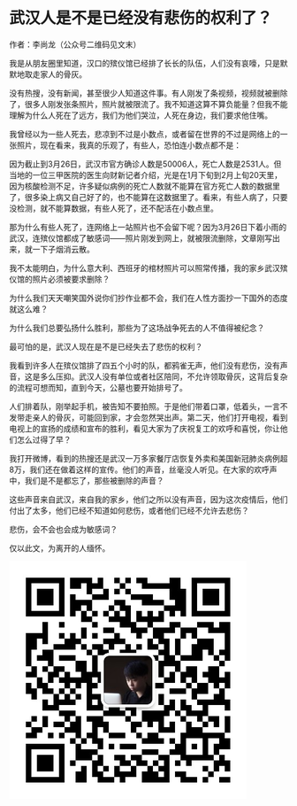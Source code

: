 # 武汉人是不是已经没有悲伤的权利了？

作者：李尚龙（公众号二维码见文末）

我是从朋友圈里知道，汉口的殡仪馆已经排了长长的队伍，人们没有哀嚎，只是默默地取走家人的骨灰。

没有热搜，没有新闻，甚至很少人知道这件事。有人刚发了条视频，视频就被删除了，很多人刚发张条照片，照片就被限流了。我不知道这算不算负能量？但我不能理解为什么人死在了远方，我们为他们哭泣，人死在身边，我们要求他住嘴。

我曾经以为一些人死去，悲凉到不过是小数点，或者留在世界的不过是网络上的一张照片，现在看来，我真的乐观了，有些人，恐怕连小数点都不是：

因为截止到3月26日，武汉市官方确诊人数是50006人，死亡人数是2531人。但当地的一位三甲医院的医生向财新记者介绍，光是在1月下旬到2月上旬20天里，因为核酸检测不足，许多疑似病例的死亡人数就不能算在官方死亡人数的数据里了，很多染上病又自己好了的，也不能算在这数据里了。看来，有些人病了，只要没检测，就不能算数据，有些人死了，还不配活在小数点里。

那为什么有些人死了，连网络上一站照片也不会留下呢？因为3月26日下着小雨的武汉，连殡仪馆都成了敏感词——照片刚发到网上，就被限流删除，文章刚写出来，就一下子烟消云散。

我不太能明白，为什么意大利、西班牙的棺材照片可以照常传播，我的家乡武汉殡仪馆的照片必须被要求删除？

为什么我们天天嘲笑国外说你们抄作业都不会，我们在人性方面抄一下国外的态度就这么难？

为什么我们总要弘扬什么胜利，那些为了这场战争死去的人不值得被纪念？

最可怕的是，武汉人现在是不是已经失去了悲伤的权利？

我看到许多人在殡仪馆排了四五个小时的队，都鸦雀无声，他们没有悲伤，没有声音，这是多么压抑。武汉人没有单位或者社区陪同，不允许领取骨灰，这背后复杂的流程可想而知，直到今天，公墓也要开始排号了。

人们排着队，刚举起手机，被告知不要拍照。于是他们带着口罩，低着头，一言不发带走亲人的骨灰，可能回到家，才会忽然哭出声。第二天，他们打开电视，看到电视上的宣扬的成绩和宣布的胜利，看见大家为了庆祝复工的欢呼和喜悦，你让他们怎么过得了早？

我打开微博，看到的热搜还是武汉一万多家餐厅店恢复外卖和美国新冠肺炎病例超8万，我们还在做着这样的宣传。他们的声音，丝毫没人听见。在大家的欢呼声中，我们是不是都忘了，那些被删除的声音？

这些声音来自武汉，来自我的家乡，他们之所以没有声音，因为这次疫情后，他们付出了太多，他们已经不知道如何悲伤，或者他们已经不允许去悲伤？

悲伤，会不会也会成为敏感词？

仅以此文，为离开的人缅怀。

![qrcode](qrcode.jpg)